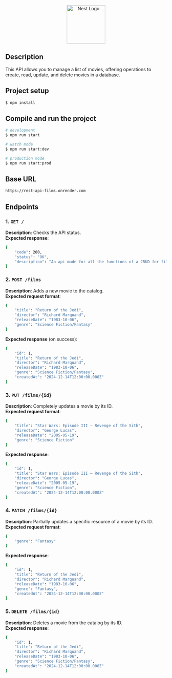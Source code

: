 <p align="center">
  <a href="http://nestjs.com/" target="blank"><img src="https://nestjs.com/img/logo-small.svg" width="120" alt="Nest Logo" /></a>
</p>

## Description

This API allows you to manage a list of movies, offering operations to create, read, update, and delete movies in a database.

## Project setup

```bash
$ npm install
```

## Compile and run the project

```bash
# development
$ npm run start

# watch mode
$ npm run start:dev

# production mode
$ npm run start:prod
```

## Base URL

```bash
https://rest-api-films.onrender.com
```

## Endpoints

### 1. `GET /`
**Description**: Checks the API status.  
**Expected response**:
```bash
{
    "code": 200,
    "status": "OK",
    "description": "An api made for all the functions of a CRUD for films."
}
```

### 2. `POST /films`
**Description**: Adds a new movie to the catalog.  
**Expected request format**:
```bash
{
    "title": "Return of the Jedi",
    "director": "Richard Marquand",
    "releaseDate": "1983-10-06",
    "genre": "Science Fiction/Fantasy"
}
```
**Expected response** (on success):
```bash
{
    "id": 1,
    "title": "Return of the Jedi",
    "director": "Richard Marquand",
    "releaseDate": "1983-10-06",
    "genre": "Science Fiction/Fantasy",
    "createdAt": "2024-12-14T12:00:00.000Z"
}
```

### 3. `PUT /films/{id}`
**Description**: Completely updates a movie by its ID.  
**Expected request format**:
```bash
{
    "title": "Star Wars: Episode III – Revenge of the Sith",
    "director": "George Lucas",
    "releaseDate": "2005-05-19",
    "genre": "Science Fiction"
}
```
**Expected response**:
```bash
{
    "id": 1,
    "title": "Star Wars: Episode III – Revenge of the Sith",
    "director": "George Lucas",
    "releaseDate": "2005-05-19",
    "genre": "Science Fiction",
    "createdAt": "2024-12-14T12:00:00.000Z"
}
```

### 4. `PATCH /films/{id}`
**Description**: Partially updates a specific resource of a movie by its ID.  
**Expected request format**:
```bash
{
    "genre": "Fantasy"
}
```
**Expected response**:
```bash
{
    "id": 1,
    "title": "Return of the Jedi",
    "director": "Richard Marquand",
    "releaseDate": "1983-10-06",
    "genre": "Fantasy",
    "createdAt": "2024-12-14T12:00:00.000Z"
}
```

### 5. `DELETE /films/{id}`
**Description**: Deletes a movie from the catalog by its ID.  
**Expected response**:
```bash
{
    "id": 1,
    "title": "Return of the Jedi",
    "director": "Richard Marquand",
    "releaseDate": "1983-10-06",
    "genre": "Science Fiction/Fantasy",
    "createdAt": "2024-12-14T12:00:00.000Z"
}
```
